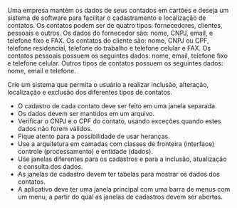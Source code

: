 Uma empresa mantém os dados de seus contados em cartões e deseja um sistema de software para facilitar o cadastramento e localização de contatos. Os contatos podem ser de quatro tipos: fornecedores, clientes, pessoais e outros. 
Os dados do fornecedor são: nome, CNPJ, email, e telefone fixo e FAX. 
Os contatos do cliente são: nome, CNPJ ou CPF, telefone residencial, telefone do trabalho e telefone celular e FAX. 
Os contatos pessoais possuem os seguintes dados: nome, email, telefone fixo e telefone celular. 
Outros tipos de contatos possuem os seguintes dados: nome, email e telefone.

Crie um sistema que permita o usuário a realizar inclusão, alteração, localização e exclusão dos diferentes tipos de contatos. 

- O cadastro de cada contato deve ser feito em uma janela separada.
- Os dados devem ser mantidos em um arquivo. 
- Verificar o CNPJ e o CPF do contato, usando exceções quando estes dados não forem válidos.
- Fique atento para a possibilidade de usar heranças.
- Use a arquitetura em camadas com classes de fronteira (interface) controle (processamento) e entidade (dados). 
- Use janelas diferentes para os cadastros e para a inclusão, atualização e consulta dos dados.
- As janelas de cadastro devem ter tabelas para mostrar os dados dos contatos.
- A aplicativo deve ter uma janela principal com uma barra de menus com um menu, a partir do qual as janelas de cadastros devem ser abertas.

